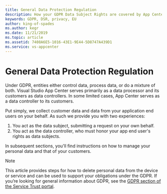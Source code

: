 ```yaml
---
title: General Data Protection Regulation
description: How your GDPR Data Subject Rights are covered by App Center. 
keywords: GDPR, DSR, privacy, EU
author: king-of-spades
ms.author: kegr
ms.date: 11/21/2019 
ms.topic: article 
ms.assetid: 7408A6E5-1016-43E1-9E44-5D8747A439D1
ms.service: vs-appcenter
---
```


# General Data Protection Regulation
Under GDPR, entities either control data, process data, or do a mixture of both. Visual Studio App Center serves primarily as a data processor and its customers as data controllers. In some limited cases, App Center serves as a data controller to its customers. 

Put simply, we collect customer data and data from your application end users on your behalf. As such we provide you with two experiences: 
1. You act as the data subject, submitting a request on your own behalf. 
2. You act as the data controller, who must honor your app end user's rights as data subjects.

In subsequent sections, you'll find instructions on how to manage your personal data and that of your customers.

> [!NOTE]
> This article provides steps for how to delete personal data from the device or service and can be used to support your obligations under the GDPR. If you’re looking for general information about GDPR, see the [GDPR section of the Service Trust portal](https://servicetrust.microsoft.com/ViewPage/GDPRGetStarted).
